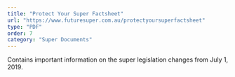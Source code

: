```yaml
---
title: "Protect Your Super Factsheet"
url: "https://www.futuresuper.com.au/protectyoursuperfactsheet"
type: "PDF"
order: 7
category: "Super Documents"
---
```


Contains important information on the super legislation changes from July 1, 2019.

